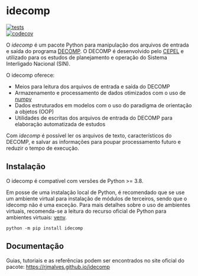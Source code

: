 # idecomp

[![tests](https://github.com/rjmalves/idecomp/actions/workflows/main.yml/badge.svg)](https://github.com/rjmalves/idecomp/actions/workflows/main.yml)  
[![codecov](https://codecov.io/gh/rjmalves/idecomp/branch/main/graph/badge.svg?token=ZSJBGO81JP)](https://codecov.io/gh/rjmalves/idecomp)

O *idecomp* é um pacote Python para manipulação dos arquivos
de entrada e saída do programa [DECOMP](http://www.cepel.br/pt_br/produtos/decomp-modelo-de-planejamento-da-operacao-de-sistemas-hidrotermicos-interligados-de-curto-prazo.htm). O DECOMP é desenvolvido pelo [CEPEL](http://www.cepel.br/) e utilizado para os estudos de planejamento e operação do Sistema Interligado Nacional (SIN).

O idecomp oferece:

- Meios para leitura dos arquivos de entrada e saída do DECOMP
- Armazenamento e processamento de dados otimizados com o uso de [numpy](https://numpy.org/)
- Dados estruturados em modelos com o uso do paradigma de orientação a objetos (OOP)
- Utilidades de escritas dos arquivos de entrada do DECOMP para elaboração automatizada de estudos

Com *idecomp* é possível ler os arquivos de texto, característicos do DECOMP, e salvar as informações
para poupar processamento futuro e reduzir o tempo de execução.

## Instalação

O idecomp é compatível com versões de Python >= 3.8.

Em posse de uma instalação local de Python, é recomendado que se use um ambiente virtual para instalação de módulos de terceiros, sendo que o idecomp não é uma exceção. Para mais detalhes sobre o uso de ambientes virtuais, recomenda-se a leitura do recurso oficial de Python para ambientes virtuais: [venv](https://docs.python.org/3/library/venv.html).

```
python -m pip install idecomp
```

## Documentação

Guias, tutoriais e as referências podem ser encontrados no site oficial do pacote: https://rjmalves.github.io/idecomp
